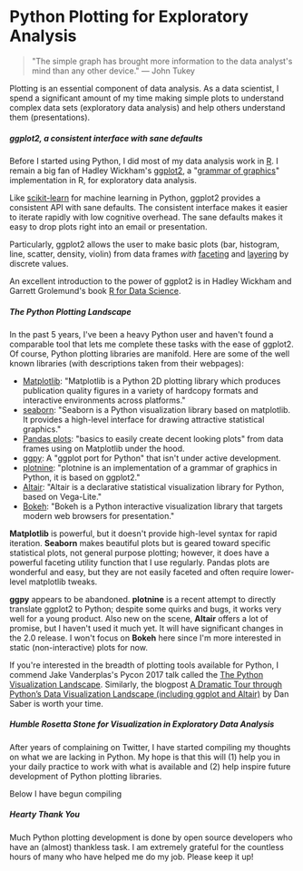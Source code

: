 # Python Plotting for Exploratory Analysis

> "The simple graph has brought more information to the data analyst's
mind than any other device." — John Tukey

Plotting is an essential component of data analysis. As a data scientist,
I spend a significant amount of my time making simple plots to understand complex data sets (exploratory data analysis) and help others understand them (presentations).

##### ggplot2, a consistent interface with sane defaults

Before I started using Python, I did most of my data analysis work in [R](https://cran.r-project.org/ "The Comprehensive R Archive Network"). I remain a big fan of Hadley Wickham's [ggplot2](http://ggplot2.org/ "ggplot2"), a "[grammar of graphics](https://www.amazon.com/Grammar-Graphics-Statistics-Computing/dp/0387245448 "The Grammar of Graphics (Statistics and Computing): Leland Wilkinson, D. Wills, D. Rope, A. Norton, R. Dubbs: 9780387245447: Amazon.com: Books")" implementation in R, for exploratory data analysis.

Like [scikit-learn](http://scikit-learn.org/ "scikit-learn: machine learning in Python") for machine learning in Python, ggplot2 provides a consistent API with sane defaults. The consistent interface makes it easier to iterate rapidly with low cognitive overhead. The sane defaults makes it easy to drop plots right into an email or presentation.

Particularly, ggplot2 allows the user to make basic plots (bar, histogram, line, scatter, density, violin) from data frames _with_ [faceting](http://ggplot2.tidyverse.org/reference/facet_grid.html) and [layering](https://rpubs.com/hadley/ggplot2-layers) by discrete values.

An excellent introduction to the power of ggplot2 is in Hadley Wickham and Garrett Grolemund's book [R for Data Science](http://r4ds.had.co.nz/data-visualisation.html).

##### The Python Plotting Landscape

In the past 5 years, I've been a heavy Python user and haven't found a comparable tool that lets me complete these tasks with the ease of ggplot2.
Of course, Python plotting libraries are manifold. Here are some of the well known libraries (with descriptions taken from their webpages):

* [Matplotlib](https://matplotlib.org/ "Matplotlib: Python plotting"): "Matplotlib is a Python 2D plotting library which produces publication quality figures in a variety of hardcopy formats and interactive environments across platforms."
* [seaborn](https://seaborn.pydata.org/ "Seaborn: statistical data visualization"): "Seaborn is a Python visualization library based on matplotlib. It provides a high-level interface for drawing attractive statistical graphics."
* [Pandas plots](https://pandas.pydata.org/pandas-docs/stable/visualization.html "pandas documentation"): "basics to easily create decent looking plots" from data frames using on Matplotlib under the hood.
* [ggpy](https://github.com/yhat/ggpy "ggplot port for python"): A "ggplot port for Python" that isn't under active development.
* [plotnine](https://plotnine.readthedocs.io/en/stable/ "plotnine: A grammar of graphics for Python"): "plotnine is an implementation of a grammar of graphics in Python, it is based on ggplot2."
* [Altair](https://altair-viz.github.io/ "Declarative Visualization in Python"): "Altair is a declarative statistical visualization library for Python, based on Vega-Lite."
* [Bokeh](http://bokeh.pydata.org/en/latest/ "Python interactive visualization library"): "Bokeh is a Python interactive visualization library that targets modern web browsers for presentation."

__Matplotlib__ is powerful, but it doesn't provide high-level syntax for rapid iteration. __Seaborn__ makes beautiful plots but is geared toward specific statistical plots, not general purpose plotting; however, it does have a powerful faceting utility function that I use regularly. Pandas plots are wonderful and easy, but they are not easily faceted and often require lower-level matplotlib tweaks.

__ggpy__ appears to be abandoned. __plotnine__ is a recent attempt to directly translate ggplot2 to Python; despite some quirks and bugs, it works very well for a young product. Also new on the scene, __Altair__ offers a lot of promise, but I haven't used it much yet. It will have significant changes in the 2.0 release. I won't focus on __Bokeh__ here since I'm more interested in static (non-interactive) plots for now.

If you're interested in the breadth of plotting tools available for Python, I commend Jake Vanderplas's Pycon 2017 talk called the [The Python Visualization Landscape](https://www.youtube.com/watch?v=FytuB8nFHPQ). Similarly, the blogpost [A Dramatic Tour through Python’s Data Visualization Landscape (including ggplot and Altair)](https://dsaber.com/2016/10/02/a-dramatic-tour-through-pythons-data-visualization-landscape-including-ggplot-and-altair/) by Dan Saber is worth your time.

##### Humble Rosetta Stone for Visualization in Exploratory Data Analysis

After years of complaining on Twitter, I have started compiling my thoughts on what we are lacking in Python. My hope is that this will (1) help you in your daily practice to work with what is available and (2) help inspire future development of Python plotting libraries.

Below I have begun compiling

##### Hearty Thank You

Much Python plotting development is done by open source developers who have an (almost) thankless task. I am extremely grateful for the countless hours of many who have helped me do my job. Please keep it up!